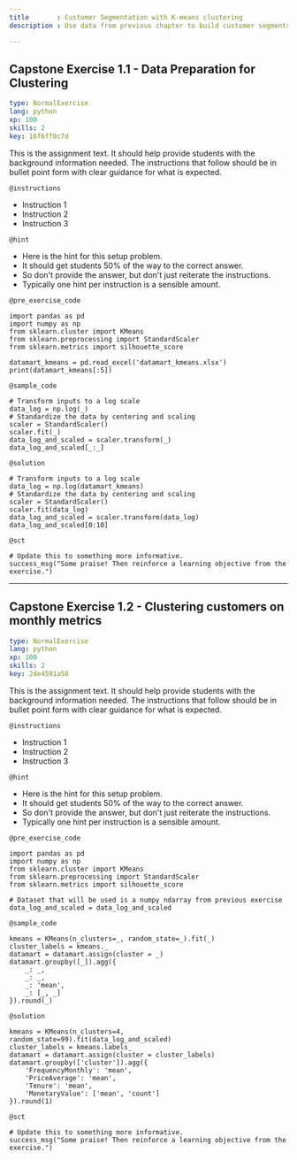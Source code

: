 ```yaml
---
title       : Customer Segmentation with K-means clustering
description : Use data from previous chapter to build customer segments based on their recency, frequency, and monetary value

---
```

## Capstone Exercise 1.1 - Data Preparation for Clustering

```yaml
type: NormalExercise
lang: python
xp: 100
skills: 2
key: 16f6ff0c7d

```
This is the assignment text. It should help provide students with the background information needed.
The instructions that follow should be in bullet point form with clear guidance for what is expected.

`@instructions`
- Instruction 1
- Instruction 2
- Instruction 3

`@hint`
- Here is the hint for this setup problem. 
- It should get students 50% of the way to the correct answer.
- So don't provide the answer, but don't just reiterate the instructions.
- Typically one hint per instruction is a sensible amount.

`@pre_exercise_code`
```{python}
import pandas as pd
import numpy as np
from sklearn.cluster import KMeans
from sklearn.preprocessing import StandardScaler
from sklearn.metrics import silhouette_score

datamart_kmeans = pd.read_excel('datamart_kmeans.xlsx')
print(datamart_kmeans[:5])
```
`@sample_code`
```{python}
# Transform inputs to a log scale
data_log = np.log(_)
# Standardize the data by centering and scaling
scaler = StandardScaler()
scaler.fit(_)
data_log_and_scaled = scaler.transform(_)
data_log_and_scaled[_:_]
```
`@solution`
```{python}
# Transform inputs to a log scale
data_log = np.log(datamart_kmeans)
# Standardize the data by centering and scaling
scaler = StandardScaler()
scaler.fit(data_log)
data_log_and_scaled = scaler.transform(data_log)
data_log_and_scaled[0:10]
```
`@sct`
```{python}
# Update this to something more informative.
success_msg("Some praise! Then reinforce a learning objective from the exercise.")
```

---
## Capstone Exercise 1.2 - Clustering customers on monthly metrics

```yaml
type: NormalExercise
lang: python
xp: 100
skills: 2
key: 2de4591a58
```

This is the assignment text. It should help provide students with the background information needed.
The instructions that follow should be in bullet point form with clear guidance for what is expected.

`@instructions`
- Instruction 1
- Instruction 2
- Instruction 3

`@hint`
- Here is the hint for this setup problem. 
- It should get students 50% of the way to the correct answer.
- So don't provide the answer, but don't just reiterate the instructions.
- Typically one hint per instruction is a sensible amount.

`@pre_exercise_code`
```{python}
import pandas as pd
import numpy as np
from sklearn.cluster import KMeans
from sklearn.preprocessing import StandardScaler
from sklearn.metrics import silhouette_score

# Dataset that will be used is a numpy ndarray from previous exercise
data_log_and_scaled = data_log_and_scaled
```
`@sample_code`
```{python}
kmeans = KMeans(n_clusters=_, random_state=_).fit(_)
cluster_labels = kmeans._
datamart = datamart.assign(cluster = _)
datamart.groupby([_]).agg({
    _: _,
    _: _,
    _: 'mean',
    _: [_, _]
}).round(_)
```
`@solution`
```{python}
kmeans = KMeans(n_clusters=4, random_state=99).fit(data_log_and_scaled)
cluster_labels = kmeans.labels_
datamart = datamart.assign(cluster = cluster_labels)
datamart.groupby(['cluster']).agg({
    'FrequencyMonthly': 'mean',
    'PriceAverage': 'mean',
    'Tenure': 'mean',
    'MonetaryValue': ['mean', 'count']
}).round(1)
```
`@sct`
```{python}
# Update this to something more informative.
success_msg("Some praise! Then reinforce a learning objective from the exercise.")
```

